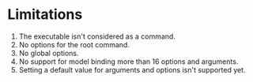 # Limitations
1. The executable isn't considered as a command.
2. No options for the root command.
3. No global options.
7. No support for model binding more than 16 options and arguments.
8. Setting a default value for arguments and options isn't supported yet.